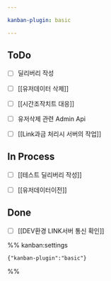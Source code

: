 ```yaml
---

kanban-plugin: basic

---
```


## ToDo

- [ ] 딜리버리 작성
- [ ] [[유저데이터 삭제]]
- [ ] [[시간조작치트 대응]]
- [ ] 유저삭제 관련 Admin Api
- [ ] [[Link과금 처리시 서버의 작업]]


## In Process

- [ ] [[테스트 딜리버리 작성]]
- [ ] [[유저데이터이전]]


## Done

- [ ] [[DEV환경 LINK서버 통신 확인]]




%% kanban:settings
```
{"kanban-plugin":"basic"}
```
%%